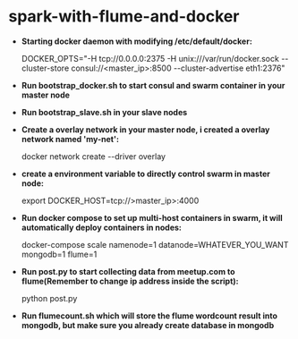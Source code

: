 # spark-with-flume-and-docker

* __Starting docker daemon with modifying /etc/default/docker:__

    DOCKER_OPTS="-H tcp://0.0.0.0:2375 -H unix:///var/run/docker.sock --cluster-store consul://<master_ip>:8500 --cluster-advertise eth1:2376"

* __Run bootstrap_docker.sh to start consul and swarm container in your master node__

* __Run bootstrap_slave.sh in your slave nodes__

* __Create a overlay network in your master node, i created a overlay network named 'my-net':__

    docker network create --driver overlay <my-multi-host-network>

* __create a environment variable to directly control swarm in master node:__

    export DOCKER_HOST=tcp://>master_ip>:4000

* __Run docker compose to set up multi-host containers in swarm, it will automatically deploy containers in nodes:__

    docker-compose scale namenode=1 datanode=WHATEVER_YOU_WANT mongodb=1 flume=1

* __Run post.py to start collecting data from meetup.com to flume(Remember to change ip address inside the script):__

    python post.py

* __Run flumecount.sh which will store the flume wordcount result into mongodb, but make sure you already create database in mongodb__
